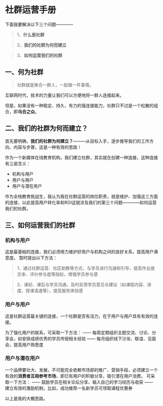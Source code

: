 # 社群运营手册

下面我要解决以下三个问题————

> 1、**什么是社群**

> 2、**我们的社群为何而建立**

> 3、**如何运营我们的社群**


## 一、何为社群
> 社群就是聚合一群人，一起做一件事情。

互联网时代，技术的力量让我们可以方便地将一群人连接起来。

但是，如果没有一种稳定、持久、有力的强连接能力，社群只不过是一个松散的组合，即**乌合之众**。



## 二、我们的社群为何而建立？

首先要明确，**我们的社群为何建立？**———从目标入手，逐步推导我们的工作方向、内容与步骤，这是一种有效的思路！

作为一个新媒体在线教育机构，我们建立社群，其实就在创建一种连接，这种连接有三层含义：
- 机构与用户
- 用户与用户
- 用户与潜在用户

作为全栈教育挑战生，我认为我在社群运营的岗位职责，就是维护、加强这三方面的连接，以此提高用户转化率和ROI这就涉及我们的第三个问题————如何运营我们的社群。

## 三、如何运营我们的社群

### 机构与用户
这是最基础的连接，我们必须用力维护好用户与机构之间的良好关系，提高用户满意度。
暂时提出以下方法：
> 1、通过社群运营、社区助教等方式，与学员进行沟通和引导，提高作业提交率、评价参与度等指标，增强学员参与感

> 2、课前、课后与学员沟通，及时反馈学员意见与建议（如课程内容、进度、授课语速等），提高服务体验感

### 用户与用户
这是社群运营最关键的连接，一个社群是否有活力，在于用户与用户具有有效的连接。

为了强化用户的联系，可采取一下方法：
—— 每周定期组织主题交流、讨论、分享会，如安排成绩优秀的学员传授相关经验
—— 每月组织线下沙龙、联谊、见面会，提高用户熟悉度

### 用户与潜在用户
一个品牌要壮大、发展，不可能完全依赖市场部的推广、营销手段，必须建立一个有效的**消费者互相参考市场**，即已有用户的积极分享，吸引潜在用户消费。
可采取一下方法：
—— 鼓励学员在相关论坛分享、输入自己的学习经历与收获
—— 建立有效的激励机制，比如，成功推荐一名新学员可领取课程优惠券



以上是我的大概思路。





